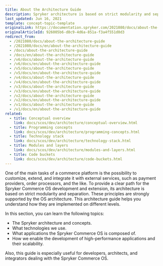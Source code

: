 ```yaml
---
title: About the Architecture Guide
description: Spryker architecture is based on strict modularity and separation.
last_updated: Jun 16, 2021
template: concept-topic-template
originalLink: https://documentation.spryker.com/2021080/docs/about-the-architecture-guide
originalArticleId: 926005b6-d8c9-4d6a-851a-f3a4f551d0d3
redirect_from:
  - /2021080/docs/about-the-architecture-guide
  - /2021080/docs/en/about-the-architecture-guide
  - /docs/about-the-architecture-guide
  - /docs/en/about-the-architecture-guide
  - /v6/docs/about-the-architecture-guide
  - /v6/docs/en/about-the-architecture-guide
  - /v5/docs/about-the-architecture-guide
  - /v5/docs/en/about-the-architecture-guide
  - /v4/docs/about-the-architecture-guide
  - /v4/docs/en/about-the-architecture-guide
  - /v3/docs/about-the-architecture-guide
  - /v3/docs/en/about-the-architecture-guide
  - /v2/docs/about-the-architecture-guide
  - /v2/docs/en/about-the-architecture-guide
  - /v1/docs/about-the-architecture-guide
  - /v1/docs/en/about-the-architecture-guide
related:
  - title: Conceptual overview
    link: docs/scos/dev/architecture/conceptual-overview.html
  - title: Programming concepts
    link: docs/scos/dev/architecture/programming-concepts.html
  - title: Technology stack
    link: docs/scos/dev/architecture/technology-stack.html
  - title: Modules and layers
    link: docs/scos/dev/architecture/modules-and-layers.html
  - title: Code buckets
    link: docs/scos/dev/architecture/code-buckets.html
---
```


One of the main tasks of a commerce platform is the possibility to customize, extend, and integrate it with external services, such as payment providers, order processors, and the like. To provide a clear path for the Spryker Commerce OS development and extension, its architecture is based on strict modularity and separation. These principles are strongly supported by the OS architecture. This architecture guide helps you understand how they are implemented on different levels.

In this section, you can learn the following topics:

* The Spryker architecture and concepts.
* What technologies we use.
* What applications the Spryker Commerce OS is composed of.
* How we enable the development of high-performance applications and their scalability.

Also, this guide is especially useful for developers, architects, and integrators dealing with the Spryker Commerce OS.

